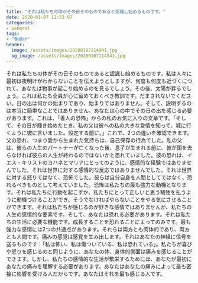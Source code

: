 ```yaml
---
title: "それは私たちの体がその日そのものであると認識し始めるものです。"
date: 2020-01-07 11:53:07
categories:
- General
tags:
- "朝焼け"
header:
  image: /assets/images/20200107114941.jpg
  og_image: /assets/images/20200107114941.jpg
---
```


それは私たちの体がその日そのものであると認識し始めるものです。私は人々に最初は夜明けがわからないことを伝えようとしますが、何度も何度も近づくにつれて、あなたは物事が起こり始めるのを見るでしょう。その後、太陽が昇るでしょう。これは私たち全員が心に留めておくべき教訓です。だまされないでください。日の出は何かの始まりであり、始まりではありません。そして、説明するのは本当に簡単なことではありません。あなたは心の中でその日の出を感じる必要があります。これは、「善人の恐怖」からの私のお気に入りの文章です。「そして、その日が輝き始めたとき、私の父は彼への私の大きな愛情を知って、城に行くように彼に言いました。設定する前に。」これで、2つの違いを確認できます。父の恐れ、つまり愛から生まれた気持ちは、自己保存の行為でした。私の父は、彼らの人生のパートナーが亡くなった後、息子が生まれる前に、彼が国を去らなければ彼らの人生が終わるのではないかと恐れていました。彼の恐れは、イエス・キリストのヨハネとマリアにとってのように、感情的な経験ではありませんでした。それは世界に対する感情的な反応ではありませんでした。それは世界に対する怒りではなく、恐怖でした。彼らは自分自身を人間としてではなく、恐れるべきものとして考えていました。恐怖は私たちの最も強力な動機となります。それは私たちに行動を起こすか、私たちにとって正しいと思う犠牲を払うように動機づけることができ、そうでなければやらないことをやる気にさせることができます。それは私たちが感じるのが好きな感情ではありませんが、私たちの人生の感情的な要素です。そして、あなたは恐れる必要があります。それは私たちの生活に必要な機能です。成長することを恐れることによってのみです。最も強力な感情には2つの共通点があります。それらは両方とも肉体的であり、両方とも人間です。痛みの感覚は感覚を生み出します。それはあなたの神経に信号を送るものです：「私は怖い、私は傷ついている、私は恐れている」。私たちが喜びや怒りを感じるのと同じように、あなたの体、身体的側面は痛みを感じることができます。しかし、私たちの感情的な生活が繁栄するためには、あなたが最初にあなたの痛みを理解する必要があります。あなたはあなたの痛みによって最も密接に影響を受ける人だからです。あなたはそれを最も感じる人です。
